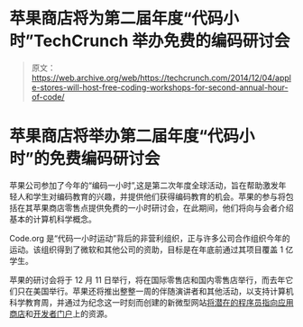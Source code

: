 # 苹果商店将为第二届年度“代码小时”TechCrunch 举办免费的编码研讨会

> 原文：<https://web.archive.org/web/https://techcrunch.com/2014/12/04/apple-stores-will-host-free-coding-workshops-for-second-annual-hour-of-code/>

# 苹果商店将举办第二届年度“代码小时”的免费编码研讨会

苹果公司参加了今年的“编码一小时”,这是第二次年度全球活动，旨在帮助激发年轻人和学生对编码教育的兴趣，并提供他们获得编码教育的机会。苹果的参与将包括在其苹果商店零售点提供免费的一小时研讨会，在此期间，他们将向与会者介绍基本的计算机科学概念。

Code.org 是“代码一小时运动”背后的非营利组织，正与许多公司合作组织今年的运动。该组织得到了微软和其他公司的资助，目标是在年底前通过其项目覆盖 1 亿学生。

苹果的研讨会将于 12 月 11 日举行，将在国际零售店和国内零售店举行，而去年它们只在美国举行。苹果还将推出整整一周的伴随演讲者和其他活动，以支持计算机科学教育周，并通过为纪念这一时刻而创建的新微型网站[将潜在的程序员指向](https://web.archive.org/web/20221207044043/https://www.youtube.com/watch?v=Q0R0gwcsSnA)[应用商店](https://web.archive.org/web/20221207044043/https://itunes.apple.com/WebObjects/MZStore.woa/wa/viewFeature?id=858677972&mt=8&ls=1)和[开发者门户](https://web.archive.org/web/20221207044043/https://developer.apple.com/)上的资源。